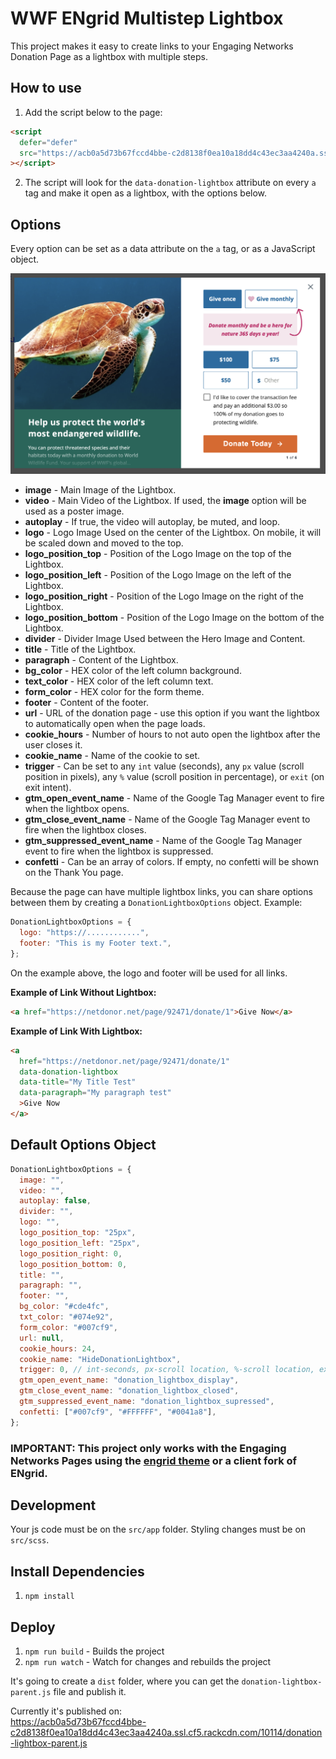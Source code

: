 # WWF ENgrid Multistep Lightbox

This project makes it easy to create links to your Engaging Networks Donation Page as a lightbox with multiple steps.

## How to use

1. Add the script below to the page:

```html
<script
  defer="defer"
  src="https://acb0a5d73b67fccd4bbe-c2d8138f0ea10a18dd4c43ec3aa4240a.ssl.cf5.rackcdn.com/10114/donation-lightbox-parent.js"
></script>
```

2. The script will look for the `data-donation-lightbox` attribute on every `a` tag and make it open as a lightbox, with the options below.

## Options

Every option can be set as a data attribute on the `a` tag, or as a JavaScript object.

![Options](options.png "Engrid Multistep Lightbox Options")

- **image** - Main Image of the Lightbox.
- **video** - Main Video of the Lightbox. If used, the **image** option will be used as a poster image.
- **autoplay** - If true, the video will autoplay, be muted, and loop.
- **logo** - Logo Image Used on the center of the Lightbox. On mobile, it will be scaled down and moved to the top.
- **logo_position_top** - Position of the Logo Image on the top of the Lightbox.
- **logo_position_left** - Position of the Logo Image on the left of the Lightbox.
- **logo_position_right** - Position of the Logo Image on the right of the Lightbox.
- **logo_position_bottom** - Position of the Logo Image on the bottom of the Lightbox.
- **divider** - Divider Image Used between the Hero Image and Content.
- **title** - Title of the Lightbox.
- **paragraph** - Content of the Lightbox.
- **bg_color** - HEX color of the left column background.
- **text_color** - HEX color of the left column text.
- **form_color** - HEX color for the form theme.
- **footer** - Content of the footer.
- **url** - URL of the donation page - use this option if you want the lightbox to automatically open when the page loads.
- **cookie_hours** - Number of hours to not auto open the lightbox after the user closes it.
- **cookie_name** - Name of the cookie to set.
- **trigger** - Can be set to any `int` value (seconds), any `px` value (scroll position in pixels), any `%` value (scroll position in percentage), or `exit` (on exit intent).
- **gtm_open_event_name** - Name of the Google Tag Manager event to fire when the lightbox opens.
- **gtm_close_event_name** - Name of the Google Tag Manager event to fire when the lightbox closes.
- **gtm_suppressed_event_name** - Name of the Google Tag Manager event to fire when the lightbox is suppressed.
- **confetti** - Can be an array of colors. If empty, no confetti will be shown on the Thank You page.

Because the page can have multiple lightbox links, you can share options between them by creating a `DonationLightboxOptions` object. Example:

```javascript
DonationLightboxOptions = {
  logo: "https://............",
  footer: "This is my Footer text.",
};
```

On the example above, the logo and footer will be used for all links.

**Example of Link Without Lightbox:**

```html
<a href="https://netdonor.net/page/92471/donate/1">Give Now</a>
```

**Example of Link With Lightbox:**

```html
<a
  href="https://netdonor.net/page/92471/donate/1"
  data-donation-lightbox
  data-title="My Title Test"
  data-paragraph="My paragraph test"
  >Give Now
</a>
```

## Default Options Object

```javascript
DonationLightboxOptions = {
  image: "",
  video: "",
  autoplay: false,
  divider: "",
  logo: "",
  logo_position_top: "25px",
  logo_position_left: "25px",
  logo_position_right: 0,
  logo_position_bottom: 0,
  title: "",
  paragraph: "",
  footer: "",
  bg_color: "#cde4fc",
  txt_color: "#074e92",
  form_color: "#007cf9",
  url: null,
  cookie_hours: 24,
  cookie_name: "HideDonationLightbox",
  trigger: 0, // int-seconds, px-scroll location, %-scroll location, exit-mouse leave
  gtm_open_event_name: "donation_lightbox_display",
  gtm_close_event_name: "donation_lightbox_closed",
  gtm_suppressed_event_name: "donation_lightbox_supressed",
  confetti: ["#007cf9", "#FFFFFF", "#0041a8"],
};
```

### IMPORTANT: This project only works with the Engaging Networks Pages using the [engrid theme](https://github.com/4site-interactive-studios/engrid) or a client fork of ENgrid.

## Development

Your js code must be on the `src/app` folder. Styling changes must be on `src/scss`.

## Install Dependencies

1. `npm install`

## Deploy

1. `npm run build` - Builds the project
2. `npm run watch` - Watch for changes and rebuilds the project

It's going to create a `dist` folder, where you can get the `donation-lightbox-parent.js` file and publish it.

Currently it's published on:  
https://acb0a5d73b67fccd4bbe-c2d8138f0ea10a18dd4c43ec3aa4240a.ssl.cf5.rackcdn.com/10114/donation-lightbox-parent.js
